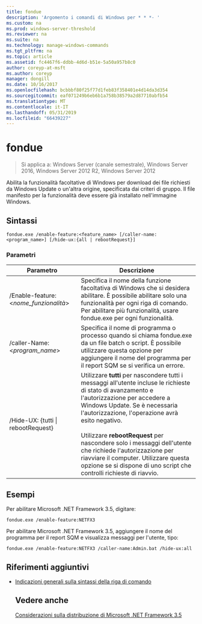 ```yaml
---
title: fondue
description: 'Argomento i comandi di Windows per * * *- '
ms.custom: na
ms.prod: windows-server-threshold
ms.reviewer: na
ms.suite: na
ms.technology: manage-windows-commands
ms.tgt_pltfrm: na
ms.topic: article
ms.assetid: fc4467f6-ddbb-4d6d-b51e-5a50a957b8c0
author: coreyp-at-msft
ms.author: coreyp
manager: dongill
ms.date: 10/16/2017
ms.openlocfilehash: bcbbbf80f25f77d1feb83f358401e4d14da3d354
ms.sourcegitcommit: eaf071249b6eb6b1a758b38579a2d87710abfb54
ms.translationtype: MT
ms.contentlocale: it-IT
ms.lasthandoff: 05/31/2019
ms.locfileid: "66439227"
---
```

# <a name="fondue"></a>fondue

>Si applica a: Windows Server (canale semestrale), Windows Server 2016, Windows Server 2012 R2, Windows Server 2012

Abilita la funzionalità facoltative di Windows per download dei file richiesti da Windows Update o un'altra origine, specificata dai criteri di gruppo. Il file manifesto per la funzionalità deve essere già installato nell'immagine Windows. 
## <a name="syntax"></a>Sintassi
```
fondue.exe /enable-feature:<feature_name> [/caller-name:<program_name>] [/hide-ux:{all | rebootRequest}]
```
### <a name="parameters"></a>Parametri

|              Parametro              |                                                                                                                                                                     Descrizione                                                                                                                                                                     |
|-------------------------------------|-----------------------------------------------------------------------------------------------------------------------------------------------------------------------------------------------------------------------------------------------------------------------------------------------------------------------------------------------------|
|  /Enable-feature: <*nome_funzionalità*>   |                                                                               Specifica il nome della funzione facoltativa di Windows che si desidera abilitare. È possibile abilitare solo una funzionalità per ogni riga di comando. Per abilitare più funzionalità, usare fondue.exe per ogni funzionalità.                                                                                |
|    /caller-Name: <*program_name*>    |                                                                                 Specifica il nome di programma o processo quando si chiama fondue.exe da un file batch o script. È possibile utilizzare questa opzione per aggiungere il nome del programma per il report SQM se si verifica un errore.                                                                                 |
| /Hide-UX: {tutti &#124; rebootRequest} | Utilizzare **tutti** per nascondere tutti i messaggi all'utente incluse le richieste di stato di avanzamento e l'autorizzazione per accedere a Windows Update. Se è necessaria l'autorizzazione, l'operazione avrà esito negativo.<br /><br />Utilizzare **rebootRequest** per nascondere solo i messaggi dell'utente che richiede l'autorizzazione per riavviare il computer. Utilizzare questa opzione se si dispone di uno script che controlli richieste di riavvio. |

## <a name="BKMK_Examples"></a>Esempi
Per abilitare Microsoft .NET Framework 3.5, digitare:
```
fondue.exe /enable-feature:NETFX3
```
Per abilitare Microsoft .NET Framework 3.5, aggiungere il nome del programma per il report SQM e visualizza messaggi per l'utente, tipo:
```
fondue.exe /enable-feature:NETFX3 /caller-name:Admin.bat /hide-ux:all
```
## <a name="additional-references"></a>Riferimenti aggiuntivi
- [Indicazioni generali sulla sintassi della riga di comando](command-line-syntax-key.md)
  ## <a name="see-also"></a>Vedere anche
  [Considerazioni sulla distribuzione di Microsoft .NET Framework 3.5](https://go.microsoft.com/fwlink/?LinkId=248869)
